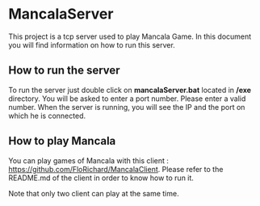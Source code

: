 # MancalaServer

This project is a tcp server used to play Mancala Game.
In this document you will find information on how to run this server.

## How to run the server

To run the server just double click on **mancalaServer.bat** located in **/exe** directory.
You will be asked to enter a port number. Please enter a valid number. When the server is running, you will see the IP and the port on which he is connected.

## How to play Mancala

You can play games of Mancala with this client : https://github.com/FloRichard/MancalaClient. Please refer to the README.md of the client in order to know how to run it.

Note that only two client can play at the same time.

